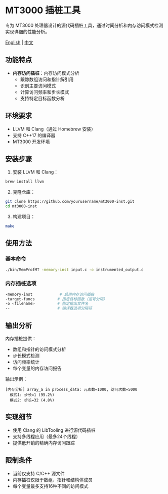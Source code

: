 # MT3000 插桩工具

专为 MT3000 处理器设计的源代码插桩工具，通过时间分析和内存访问模式检测实现详细的性能分析。

[English](README.md) | [中文](README_zh.md)

## 功能特点

- **内存访问插桩**：内存访问模式分析
  - 跟踪数组访问和指针解引用
  - 识别主要访问模式
  - 计算访问频率和步长模式
  - 支持特定目标函数分析

## 环境要求

- LLVM 和 Clang（通过 Homebrew 安装）
- 支持 C++17 的编译器
- MT3000 开发环境

## 安装步骤

1. 安装 LLVM 和 Clang：
```bash
brew install llvm
```

2. 克隆仓库：
```bash
git clone https://github.com/yourusername/mt3000-inst.git
cd mt3000-inst
```

3. 构建项目：
```bash
make
```

## 使用方法

### 基本命令

```bash
./bin/MemProfMT -memory-inst input.c -o instrumented_output.c
```

### 内存插桩选项

```bash
-memory-inst            # 启用内存访问插桩
-target-funcs          # 指定目标函数（逗号分隔）
-o <filename>          # 指定输出文件名
--                     # 编译器选项分隔符
```

## 输出分析

内存插桩提供：
- 数组和指针的访问模式分析
- 步长模式检测
- 访问频率统计
- 每个变量的内存访问报告

输出示例：
```
[内存分析] array_a in process_data: 元素数=1000, 访问次数=5000
  模式1: 步长=1 (95.2%)
  模式2: 步长=32 (4.8%)
```

## 实现细节

- 使用 Clang 的 LibTooling 进行源代码插桩
- 支持多线程应用（最多24个线程）
- 提供低开销的精确内存访问跟踪

## 限制条件

- 当前仅支持 C/C++ 源文件
- 内存插桩仅限于数组、指针和结构体成员
- 每个变量最多支持16种不同的访问模式